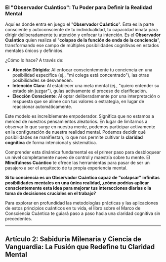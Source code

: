 ### El "Observador Cuántico": Tu Poder para Definir la Realidad Mental
Aquí es donde entra en juego el "**Observador Cuántico**". Esta es la parte consciente y autoconsciente de tu individualidad, tu capacidad innata para dirigir deliberadamente tu atención y enfocar tu intención. Es el **Observador Cuántico** quien realiza el "**colapso de la función de onda de la conciencia**", transformando ese campo de múltiples posibilidades cognitivas en estados mentales únicos y definidos.

¿Cómo lo hace? A través de:
*   **Atención Dirigida**: Al enfocar conscientemente tu conciencia en una posibilidad específica (ej., "mi colega está concentrado"), las otras posibilidades se desvanecen.
*   **Intención Clara**: Al establecer una meta mental (ej., "quiero entender su estado sin juzgar"), guías activamente el proceso de clarificación.
*   **Elección Consciente**: Al optar deliberadamente por una interpretación o respuesta que se alinee con tus valores o estrategia, en lugar de reaccionar automáticamente.

Este modelo es increíblemente empoderador. Significa que no estamos a merced de nuestros pensamientos aleatorios. En lugar de limitarnos a observar lo que surge en nuestra mente, podemos participar activamente en la configuración de nuestra realidad mental. Podemos decidir qué posibilidades se manifiestan, lo que nos permite cultivar la **claridad cognitiva** de forma intencional y sistemática.

Comprender esta dinámica fundamental es el primer paso para desbloquear un nivel completamente nuevo de control y maestría sobre tu mente. El **Mindfulness Cuántico** te ofrece las herramientas para pasar de ser un pasajero a ser el arquitecto de tu propia experiencia mental.

**Si tu conciencia es un Observador Cuántico capaz de "colapsar" infinitas posibilidades mentales en una única realidad, ¿cómo podrías aplicar conscientemente esta idea para mejorar tus interacciones diarias o la toma de decisiones cruciales en el trabajo?**

Para explorar en profundidad las metodologías prácticas y las aplicaciones de estos principios cuánticos en tu vida, el libro sobre el Marco de Consciencia Cuántica te guiará paso a paso hacia una claridad cognitiva sin precedentes.

---

## Artículo 2: Sabiduría Milenaria y Ciencia de Vanguardia: La Fusión que Redefine tu Claridad Mental